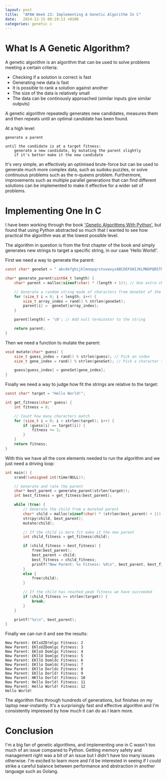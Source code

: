 ```yaml
---
layout: post
title:  "APAW Week 23: Implementing A Genetic Algorithm In C"
date:   2024-12-15 00:19:13 +0100
categories: genetic c
---
```


# What Is A Genetic Algorithm?
A genetic algorithm is an algorithm that can be used to solve problems meeting a certain criteria:
- Checking if a solution is correct is fast
- Generating new data is fast
- It is possible to rank a solution against another
- The size of the data is relatively small
- The data can be continously approached (similar inputs give similar outputs)

A genetic algorithm repeatedly generates new candidates, measures them and then repeats until an optimal candidate has been found.

At a high level:
```
generate a parent

until the candidate is at a target fitness:
    generate a new candidate, by mutating the parent slightly
    if it's better make it the new candidate
```

It's very simple, an effectively an optimised brute-force but can be used to generate much more complex data, such as sudoku puzzles, or solve continuous problems such as the n-queens problem. Furthermore, improvements such as multiple parallel generations that can find different solutions can be implemented to make it effective for a wider set of problems.

# Implementing One In C
I have been working through the book ['Genetic Algorithms With Python'](https://www.amazon.co.uk/Genetic-Algorithms-Python-Clinton-Sheppard/dp/1540324001), but found that using Python abstracted so much that I wanted to see how practical the algorithm was at the lowest possible level.

The algorithm in question is from the first chapter of the book and simply generates new strings to target a specific string, in our case 'Hello World!'. 

First we need a way to generate the parent:
```c
const char* geneSet = " abcdefghijklmnopqrstuvwxyzABCDEFGHIJKLMNOPQRSTUVWXYZ!";

char* generate_parent(uint64_t length) {
    char* parent = malloc(sizeof(char) * (length + 1)); // One extra char for null terminator

    // Generate a random string made of characters from GeneSet of the target length
    for (size_t i = 0; i < length; i++) {
        size_t array_index = rand() % strlen(geneSet);
        parent[i] =  geneSet[array_index];
    }

    parent[length] = '\0'; // Add null terminator to the string

    return parent; 
}
```

Then we need a function to mutate the parent:
```c
void mutate(char* guess) {
    size_t guess_index = rand() % strlen(guess); // Pick an index
    size_t gene_index = rand() % strlen(geneSet); // Pick a character to set it to from GeneSet

    guess[guess_index] = geneSet[gene_index];
}
```

Finally we need a way to judge how fit the strings are relative to the target:
```c
const char* target = "Hello World!";

int get_fitness(char* guess) {
    int fitness = 0;

    // Count how many characters match
    for (size_t i = 0; i < strlen(target); i++) {
        if (guess[i] == target[i]) {
            fitness += 1;
        }
    }
    return fitness;
}
```

With this we have all the core elements needed to run the algorithm and we just need a driving loop:
```c
int main() {
    srand((unsigned int)time(NULL));

    // Generate and rate the parent
    char* best_parent = generate_parent(strlen(target));
    int best_fitness = get_fitness(best_parent);

    while (true) {
        // Generate the child from a mutated parent
        char* child = malloc(sizeof(char) * (strlen(best_parent) + 1));
        strcpy(child, best_parent);
        mutate(child);

        // If the child is more fit make it the new parent
        int child_fitness = get_fitness(child);

        if (child_fitness > best_fitness) {
            free(best_parent);
            best_parent = child;
            best_fitness = child_fitness;
            printf("New Parent: %s Fitness: %d\n", best_parent, best_fitness);
        }
        else {
            free(child);
        }

        // If the child has reached peak fitness we have succeeded
        if (child_fitness >= strlen(target)) {
            break;
        }
    }

    printf("%s\n", best_parent);
}
```

Finally we can run it and see the results:
```
New Parent: EKlsUZD!mlgc Fitness: 2
New Parent: EKlsUZDomlgc Fitness: 3
New Parent: EKlsU Domlgc Fitness: 4
New Parent: EKllU Domlgc Fitness: 5
New Parent: EKllU Domldc Fitness: 6
New Parent: EKllo Domldc Fitness: 7
New Parent: EKllo Dorldc Fitness: 8
New Parent: EKllo Dorld! Fitness: 9
New Parent: HKllo Dorld! Fitness: 10
New Parent: Hello Dorld! Fitness: 11
New Parent: Hello World! Fitness: 12
Hello World!

```

The algorithm flies through hundreds of generations, but finishes on my laptop near-instantly. It's a surprisingly fast and effective algorithm and I'm consistently impressed by how much it can do as I learn more.

# Conclusion
I'm a big fan of genetic algorithms, and implementing one in C wasn't too much of an issue compared to Python. Getting memory safety and management right was a bit of an issue but I didn't have too many issues otherwise. I'm excited to learn more and I'd be interested in seeing if I could strike a careful balance between performance and abstraction in another language such as Golang.